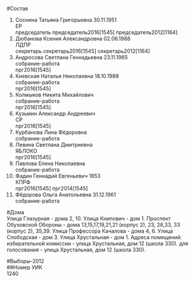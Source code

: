 #Состав  
1. Соснина Татьяна Григорьевна 30.11.1951  
    ЕР  
    председатель председатель2016[1545] председатель2012[1164]  
2. Дюбанова Ксения Александровна 02.06.1988  
    ЛДПР  
    секретарь секретарь2016[1545] секретарь2012[1164]  
3. Андросова Светлана Геннадьевна 23.11.1965  
    собрание-работа  
    прг2016[1545]  
4. Киевская Наталья Николаевна 18.10.1988  
    собрание-работа  
    прг2016[1545]  
5. Колмыков Никита Михайлович  
    собрание-работа  
    прг2016[1545]  
6. Кузьмин Александр Андреевич  
    СР  
    прг2016[1545]  
7. Курбанова Лина Фёдоровна  
    собрание-работа  
8. Левина Светлана Дмитриевна  
    ЯБЛОКО  
    прг2016[1545]  
9. Павлова Елена Николаевна  
    собрание-работа  
10. Фадин Геннадий Евгеньевич 1953  
    КПРФ  
    прг2016[1545] прг2014[1545]  
11. Фёдорова Ольга Анатольевна 31.12.1961  
    собрание-работа  
  
#Дома  
Улица Глазурная - дома 2, 10. Улица Книпович - дом 1. Проспект Обуховской Обороны - дома  13,15,17,19,21,21 (корпус 2), 23, 28,33, 33 (корпус 2), 35,39. Улица Профессора Качалова - дома 4, 6. Улица Слободская - дом 3. Улица Хрустальная - дом 1. Адреса помещений: избирательной комиссии - улица Хрустальная, дом 12 (школа 330). для голосования - улица Хрустальная, дом 12 (школа 330).  
  
#Выборы-2012  
##Номер УИК  
1240  
